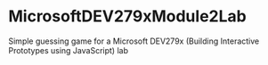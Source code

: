 # MicrosoftDEV279xModule2Lab

Simple guessing game for a Microsoft DEV279x (Building Interactive Prototypes using JavaScript) lab 
